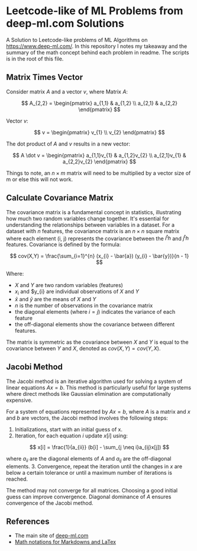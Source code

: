# Leetcode-like of ML Problems from deep-ml.com Solutions

A Solution to Leetcode-like problems of ML Algorithms on <https://www.deep-ml.com/>. In this repository I notes my takeaway and the summary of the math concept behind each problem in readme. The scripts is in the root of this file.

## Matrix Times Vector

Consider matrix $A$ and a vector $v$, where Matrix $A$:

$$
A_{2,2} =
    \begin{pmatrix}
    a_{1,1} & a_{1,2}  \\
    a_{2,1} & a_{2,2}
    \end{pmatrix}
$$

Vector $v$:

$$
v =
    \begin{pmatrix}
    v_{1} \\
    v_{2}
    \end{pmatrix}
$$

The dot product of $A$ and $v$ results in a new vector:

$$
A \dot v =
    \begin{pmatrix}
    a_{1,1}v_{1} & a_{1,2}v_{2} \\
    a_{2,1}v_{1} & a_{2,2}v_{2}
    \end{pmatrix}
$$

Things to note, an $n \times m$ matrix will need to be multiplied by a vector size of m or else this will not work.

## Calculate Covariance Matrix

The covariance matrix is a fundamental concept in statistics, illustrating how much two random variables change together. It's essential for understanding the relationships between variables in a dataset. For a dataset with $n$ features, the covariance matrix is an $n \times n$ square matrix where each element (i, j) represents the covariance between the $i^th$ and $j^th$ features. Covariance is defined by the formula:

$$
cov(X,Y) = \frac{\sum_{i=1}^{n} (x_{i} - \bar{a}) (y_{i} - \bar{y})}{n - 1}
$$

Where:

- $X$ and $Y$ are two random variables (features)
- $x_{i}$ and $y_{i} are individual observations of $X$ and $Y$
- $\bar{x}$ and $\bar{y}$ are the means of $X$ and $Y$
- $n$ is the number of observations in the covariance matrix
- the diagonal elements (where $i=j$) indicates the variance of each feature
- the off-diagonal elements show the covariance between different features.

The matrix is symmetric as the covariance between $X$ and $Y$ is equal to the covariance between $Y$ and $X$, denoted as $cov(X,Y) = cov(Y,X)$.

## Jacobi Method

The Jacobi method is an iterative algorithm used for solving a system of linear equations $Ax = b$. This method is particularly useful for large systems where direct methods like Gaussian elimination are computationally expensive.

For a system of equations represented by $Ax=b$, where $A$ is a matrix and $x$ and $b$ are vectors, the Jacobi method involves the following steps:

1. Initializations, start with an initial guess of x.
2. Iteration, for each equation $i$ update $x[i]$ using:

$$
x[i] = \frac{1}{a_{ii}} (b[i] - \sum_{j \neq i}a_{ij}x[j])
$$

where $a_{ii}$ are the diagonal elements of $A$ and $a_{ij}$ are the off-diagonal elements.
3. Convergence, repeat the iteration until the changes in $x$ are below a certain tolerance or until a maximum number of iterations is reached.

The method may not converge for all matrices. Choosing a good initial guess can improve convergence. Diagonal dominance of $A$ ensures convergence of the Jacobi method.

## References

- The main site of [deep-ml.com](deep-ml.com)
- [Math notations for Markdowns and LaTex](https://en.wikibooks.org/wiki/LaTeX/Mathematics)
